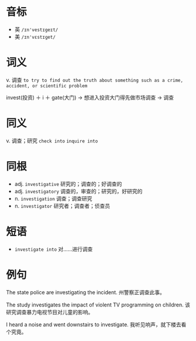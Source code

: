 # 音标

- 英 `/ɪn'vestɪgeɪt/`
- 美 `/ɪn'vɛstɪɡet/`

# 词义

v. 调查
`to try to find out the truth about something such as a crime, accident, or scientific problem`



invest(投资) ＋ i ＋ gate(大门) → 想进入投资大门得先做市场调查 → 调查

# 同义

v. 调查；研究
`check into` `inquire into`

# 同根

- adj. `investigative` 研究的；调查的；好调查的
- adj. `investigatory` 调查的，审查的；研究的，好研究的
- n. `investigation` 调查；调查研究
- n. `investigator` 研究者；调查者；侦查员

# 短语

- `investigate into` 对……进行调查

# 例句

The state police are investigating the incident.
州警察正调查此事。

The study investigates the impact of violent TV programming on children.
该研究调查暴力电视节目对儿童的影响。

I heard a noise and went downstairs to investigate.
我听见响声，就下楼去看个究竟。


